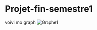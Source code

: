 # Projet-fin-semestre1

voivi mo graph
![Graphe1](https://github.com/user-attachments/assets/6d2ade17-3092-4532-9d3d-2099ebb3b288)








